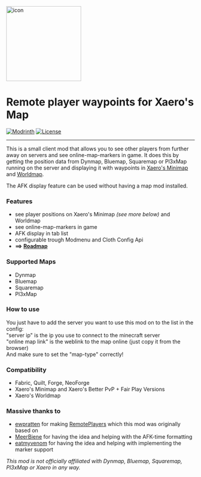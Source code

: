 <img src="fabric/src/main/resources/assets/remote_player_waypoints_for_xaero/icon.png" alt="icon" style="float: none; margin-right: 10px;" width="200" height="auto" />

# Remote player waypoints for Xaero's Map

<a href="https://modrinth.com/mod/remote-player-waypoints-for-xaeros-map"><img src="https://img.shields.io/modrinth/dt/remote-player-waypoints-for-xaeros-map?logo=modrinth&label=&suffix=%20&style=flat&color=242629&labelColor=5ca424&logoColor=1c1c1c" alt="Modrinth"></a>
<a href="https://github.com/thebuildcraft/RemotePlayerWaypointsForXaero/blob/main/LICENSE"><img src="https://img.shields.io/github/license/thebuildcraft/RemotePlayerWaypointsForXaero?style=flat&color=900c3f" alt="License"></a>

---

This is a small client mod that allows you to see other players from further away on servers and see online-map-markers in game.
It does this by getting the position data from Dynmap, Bluemap, Squaremap or Pl3xMap running on the server and displaying it with waypoints in [Xaero's Minimap](https://modrinth.com/mod/xaeros-minimap) and [Worldmap](https://modrinth.com/mod/xaeros-world-map).

The AFK display feature can be used without having a map mod installed.

### Features
- see player positions on Xaero's Minimap _(see more below)_ and Worldmap
- see online-map-markers in game
- AFK display in tab list
- configurable trough Modmenu and Cloth Config Api
- **==> [Roadmap](https://github.com/users/thebuildcraft/projects/1)**

### Supported Maps
- Dynmap
- Bluemap
- Squaremap
- Pl3xMap

### How to use
You just have to add the server you want to use this mod on to the list in the config:<br>
"server ip" is the ip you use to connect to the minecraft server<br>
"online map link" is the weblink to the map online  (just copy it from the browser)<br>
And make sure to set the "map-type" correctly!

### Compatibility
- Fabric, Quilt, Forge, NeoForge
- Xaero's Minimap and Xaero's Better PvP + Fair Play Versions
- Xaero's Worldmap

### Massive thanks to
- [ewpratten](https://github.com/ewpratten) for making [RemotePlayers](https://github.com/ewpratten/remoteplayers) which this mod was originally based on
- [MeerBiene](https://github.com/MeerBiene) for having the idea and helping with the AFK-time formatting
- [eatmyvenom](https://github.com/eatmyvenom) for having the idea and helping with implementing the marker support

_This mod is not officially affiliated with Dynmap, Bluemap, Squaremap, Pl3xMap or Xaero in any way._
